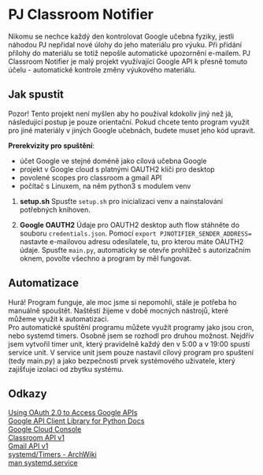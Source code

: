 # PJ Classroom Notifier
Nikomu se nechce každý den kontrolovat Google učebna fyziky, jestli náhodou PJ nepřidal nové úlohy do jeho materiálu pro výuku. Při přidání přílohy do materiálu se totiž nepošle automatické upozornění e-mailem. PJ Classroom Notifier je malý projekt využívající Google API k přesně tomuto účelu - automatické kontrole změny výukového materiálu.

## Jak spustit
Pozor! Tento projekt není myšlen aby ho používal kdokoliv jiný než já, následující postup je pouze orientační. Pokud chcete tento program využít pro jiné materiály v jiných Google učebnách, budete muset jeho kód upravit.

**Prerekvizity pro spuštění**:
- účet Google ve stejné doméně jako cílová učebna Google
- projekt v Google cloud s platnými OAUTH2 klíči pro desktop
- povolené scopes pro classroom a gmail API
- počítač s Linuxem, na něm python3 s modulem venv

1. **setup.sh**
Spusťte `setup.sh` pro inicializaci venv a nainstalování potřebných knihoven.

2. **Google OAUTH2**
Údaje pro OAUTH2 desktop auth flow stáhněte do souboru `credentials.json`.
Pomocí `export PJNOTIFIER_SENDER_ADDRESS=` nastavte e-mailovou adresu odesílatele, tu, pro kterou máte OAUTH2 údaje.
Spusťte `main.py`, automaticky se otevře prohlížeč s autorizačním oknem, povolte všechno a program by měl fungovat.

## Automatizace
Hurá! Program funguje, ale moc jsme si nepomohli, stále je potřeba ho manuálně spouštět. Naštěstí žijeme v době mocných nástrojů, které můžeme využít k automatizaci.   
Pro automatické spuštění programu můžete využít programy jako jsou cron, nebo systemd timers. Osobně jsem se rozhodl pro druhou možnost. Nejdřív jsem vytvořil timer unit, který pravidelně každý den v 5:00 a v 19:00 spustí service unit. V service unit jsem pouze nastavil cílový program pro spuštení (tedy main.py) a jako bezpečností prvek systémového uživatele, který zajišťuje izolaci od zbytku systému.

## Odkazy
[Using OAuth 2.0 to Access Google APIs](https://developers.google.com/identity/protocols/oauth2)   
[Google API Client Library for Python Docs](https://googleapis.github.io/google-api-python-client/docs/)   
[Google Cloud Console](https://console.cloud.google.com)   
[Classroom API v1](https://googleapis.github.io/google-api-python-client/docs/dyn/classroom_v1)   
[Gmail API v1](https://googleapis.github.io/google-api-python-client/docs/dyn/gmail_v1)   
[systemd/Timers - ArchWiki](https://wiki.archlinux.org/title/Systemd/Timers)   
[man systemd.service](https://www.freedesktop.org/software/systemd/man/latest/systemd.service.html)   
